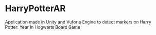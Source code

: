 # HarryPotterAR
Application made in Unity and Vuforia Engine to detect markers on Harry Potter: Year In Hogwarts Board Game
